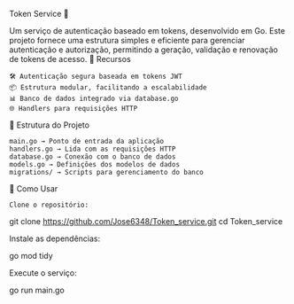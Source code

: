 Token Service 🔐

Um serviço de autenticação baseado em tokens, desenvolvido em Go. Este projeto fornece uma estrutura simples e eficiente para gerenciar autenticação e autorização, permitindo a geração, validação e renovação de tokens de acesso.
🚀 Recursos

    🛠 Autenticação segura baseada em tokens JWT
    📦 Estrutura modular, facilitando a escalabilidade
    📊 Banco de dados integrado via database.go
    🌐 Handlers para requisições HTTP

📂 Estrutura do Projeto

    main.go → Ponto de entrada da aplicação
    handlers.go → Lida com as requisições HTTP
    database.go → Conexão com o banco de dados
    models.go → Definições dos modelos de dados
    migrations/ → Scripts para gerenciamento do banco

📌 Como Usar

    Clone o repositório:

git clone https://github.com/Jose6348/Token_service.git
cd Token_service

Instale as dependências:

go mod tidy

Execute o serviço:

go run main.go
